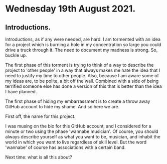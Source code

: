 # Wednesday 19th August 2021.
## Introductions.

Introductions, as if any were needed, are hard. I am tormented with an idea for a project which is burning a hole in my concentration so large you could drive a truck through it. The need to document my madness is strong. So, buckle up.

The first phase of this torment is trying to think of a way to describe the project to 'other people' in a way that always makes me hate the idea that I need to justify my time to other people. Also, because I am aware some of my ideas are, to be polite, a bit off the wall. Combined with a side of being terrified someone else has done a version of this that is better than the idea I have planned.

The first phase of hiding my embarrassment is to create a throw away GitHub account to hide my shame. And so here we are.

First off, the name for this project.

I was musing on the bio for this GitHub account, and I considered for a minute or two using the phase 'wannabe musician'. Of course, you should always describe yourself as what you want to be, musician, and inhabit the world in which you want to live regardless of skill level. But the word 'wannabe' of course has associations with a certain band. 

Next time: what is all this about?

